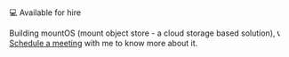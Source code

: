 <!--
**princejwesley/princejwesley** is a ✨ _special_ ✨ repository because its `README.md` (this file) appears on your GitHub profile.

Here are some ideas to get you started:

- 🔭 I’m currently working on ...
- 🌱 I’m currently learning ...
- 👯 I’m looking to collaborate on ...
- 🤔 I’m looking for help with ...
- 💬 Ask me about ...
- 📫 How to reach me: ...
- 😄 Pronouns: ...
- ⚡ Fun fact: ...
-->
💻 Available for hire

Building mountOS (mount object store - a cloud storage based solution), 📞 [Schedule a meeting](https://calendar.app.google/Jri24DFbqyV2rnwY7) with me to know more about it.
